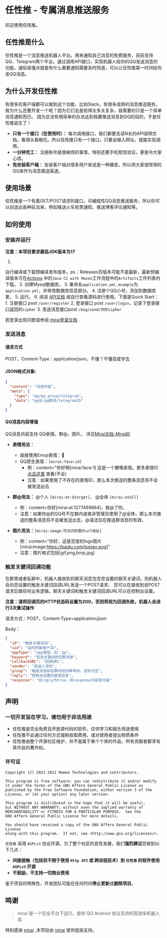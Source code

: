 # 任性推 - 专属消息推送服务

欢迎使用任性推。

## 任性推是什么

任性推是一个消息推送机器人平台。用来通知自己消息的免费服务，目前支持QQ、Telegram两个平台。通过调用API接口，实现机器人给你的QQ发送消息的功能。通俗易懂点就是有什么重要通知需要及时知道，可以让任性推第一时间给你发QQ消息。

## 为什么开发任性推

有很多的客户端都可以做到这个功能，比如Slack。有很多成熟的消息推送服务，我为什么还要开发一个呢？因为它们总是给得太多太复杂，我需要的只是一个简单消息通知而已。
因为总没有很简单的办法达到我要推送消息到QQ的目的，于是任性推诞生了！

- **只有一个接口（在使用时）：** 每次调用接口，我们都要去读N长的API说明文档，看得头昏眼花。所以任性推只有一个接口，只要会输入网址，就能实现调用。
- **一分钟完工：** 注册账号是很麻烦的事情，特别还要手机短信验证，更是令大家心烦。
- **免安装客户端：** 安装客户端对很多用户来说是一种痛苦，所以用大家很常用的QQ来作为消息推送渠道。

## 使用场景

任性推是一个有着GET/POST请求的接口，可编程性QQ消息推送服务，所以你可以创造出各种玩法来，例如推送火车抢票通知、推送博客评论通知等。

## 如何使用

### 安装并运行

**注意：本项目要求最低JDK版本为17**

1.
自行编译或下载预编译发布版本。ps：Releases页版本可能不是最新，最新预编译版本可在[Actions](https://github.com/FlyRenxing/RenxingPush/actions)
中的`Java CI with Maven`工作流程中的`Artifacts`工件列表内下载。
2. 创建Mysql数据库。
3. 重命名`application.yml.example`为`application.yml`，并修改数据库信息部分。
4. 注册个QQ小号，添加到数据库里。
5. 运行。
6. 阅读 [API文档](https://flyrenxing.github.io/RenxingPush/) 或自行查看源码进行使用。下面是Quick Start：
    1. 注册接口 post `/user/register`
    2. 登录接口 post `/user/login`，记录下登录接口返回的`cipher`
    3. 发送消息接口post `/msg/send/你的cipher`

若登录出现问题请参阅 [mirai登录文档](https://docs.mirai.mamoe.net/Bots.html#_2-%E7%99%BB%E5%BD%95)

### 发送消息

#### 请求方式

POST，Content-Type：application/json。不懂？不懂百度学去

#### JSON格式对象:

```json
{
  "content": "消息内容",
  "meta": {
    "type": "qq/qq_group/telegram",
    "data": "qq号/qq群号/telegramID"
  }
}
```

#### QQ消息内容增强

QQ消息内容支持 QQ表情，群@，图片。 详见[Mirai文档-Mirai码](https://docs.mirai.mamoe.net/Messages.html#mirai-码)

- **表情用法：**
    - 直接使用Emoji表情：🙂
    - QQ原生表情：`[mirai:face:id]`
        - 例：content="你好啊[mirai:face:1]
          这是一个撇嘴表情。更多表情ID [点击这里](https://github.com/richardchien/coolq-http-api/wiki/表情-CQ-码-ID-表)
          查看(不全)
        - 注意：如果使用了不存在的表情ID，那么本次推送的整条消息将不会被发送出去

- **群@用法：** @个人 `[mirai:at:$target]`、 @全体 `[mirai:atall]`
    - 例：content=你好[mirai:at:1277489864]，我@了你。
    - 注意：如果你@的QQ号不在群内或者非管理员使用了@全体，那么本次推送的整条消息将不会被发送出去，@语法仅在推送群消息时有效。

- **图片用法：**`[mirai:image:可访问的图片url地址]`
    - 例：content="你好，这是百度的logo图片[mirai:image:https://baidu.com/tupian.png]"
    - 注意：图片格式包括[gif,png,bmp,jpg]

### 触发关键词回调功能

在群里或者私聊中，机器人接收到的聊天消息包含您设置的聊天关键词，则机器人会向您设置的触发关键词回调URL发送一个POST请求，
您可以在接收到该POST请求后做任何业务逻辑。聊天关键词和触发关键词回调URL可以在控制台设置。

**注意：请将回调页的HTTP状态码设置为200，否则将视为回调失败，机器人会进行3次重试操作**

请求方式：POST，Content-Type=application/json

Body：

```json
{
  "id": "触发关键词ID",
  "uid": "站内所属用户ID",
  "appType": "app类型，如：qq",
  "keyword": "包含关键词的完整消息",
  "callbackURL": "回调URL",
  "sender": "发送人号码",
  "group": "触发消息如在群内则为群号码，否则为空",
  "reply": "控制台设置的是否回复",
  "response": "如reply为true，则response为回复内容"
}
```

## 声明

### 一切开发旨在学习，请勿用于非法用途

- 任性推是完全免费且开放源代码的软件，仅供学习和娱乐用途使用
- 任性推不会通过任何方式强制收取费用，或对使用者提出物质条件
- 任性推由整个开源社区维护，并不是属于某个个体的作品，所有贡献者都享有其作品的著作权。

### 许可证

```
Copyright (C) 2021-2022 Mamoe Technologies and contributors.

This program is free software: you can redistribute it and/or modify
it under the terms of the GNU Affero General Public License as
published by the Free Software Foundation, either version 3 of the
License, or (at your option) any later version.

This program is distributed in the hope that it will be useful,
but WITHOUT ANY WARRANTY; without even the implied warranty of
MERCHANTABILITY or FITNESS FOR A PARTICULAR PURPOSE.  See the
GNU Affero General Public License for more details.

You should have received a copy of the GNU Affero General Public License
along with this program.  If not, see <http://www.gnu.org/licenses/>.
```

`任性推` 采用 `AGPLv3` 协议开源。为了整个社区的良性发展，我们**强烈建议**您做到以下几点：

- **间接接触（包括但不限于使用 `Http API` 或 跨进程技术）到 `任性推` 的软件使用 `AGPLv3` 开源**
- **不鼓励，不支持一切商业使用**

鉴于项目的特殊性，开发团队可能在任何时间**停止更新**或**删除项目**。

## 鸣谢

> mirai 是一个在全平台下运行，提供 QQ Android 协议支持的高效率机器人库

特别感谢 [mirai](https://github.com/mamoe/mirai/) ,本项目由 [mirai](https://github.com/mamoe/mirai/) 提供底层支持。

